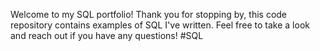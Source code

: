 Welcome to my SQL portfolio! Thank you for stopping by, this code repository contains examples of SQL I've written. Feel free to take a look and reach out if you have any questions! #SQL
